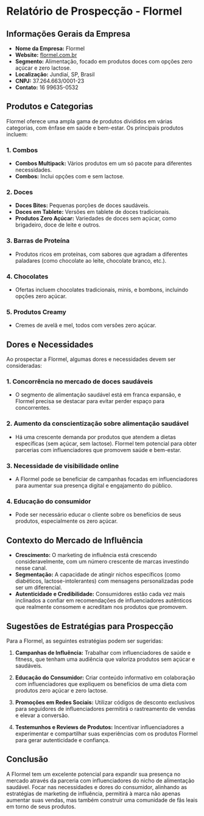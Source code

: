# Relatório de Prospecção - Flormel

## Informações Gerais da Empresa
- **Nome da Empresa:** Flormel
- **Website:** [flormel.com.br](http://www.flormel.com.br)
- **Segmento:** Alimentação, focado em produtos doces com opções zero açúcar e zero lactose.
- **Localização:** Jundiaí, SP, Brasil
- **CNPJ:** 37.264.663/0001-23
- **Contato:** 16 99635-0532

## Produtos e Categorias
Flormel oferece uma ampla gama de produtos divididos em várias categorias, com ênfase em saúde e bem-estar. Os principais produtos incluem:

### 1. Combos
- **Combos Multipack:** Vários produtos em um só pacote para diferentes necessidades.
- **Combos:** Inclui opções com e sem lactose.

### 2. Doces 
- **Doces Bites:** Pequenas porções de doces saudáveis.
- **Doces em Tablete:** Versões em tablete de doces tradicionais.
- **Produtos Zero Açúcar:** Variedades de doces sem açúcar, como brigadeiro, doce de leite e outros.

### 3. Barras de Proteína
- Produtos ricos em proteínas, com sabores que agradam a diferentes paladares (como chocolate ao leite, chocolate branco, etc.).

### 4. Chocolates
- Ofertas incluem chocolates tradicionais, minis, e bombons, incluindo opções zero açúcar.

### 5. Produtos Creamy
- Cremes de avelã e mel, todos com versões zero açúcar.

## Dores e Necessidades
Ao prospectar a Flormel, algumas dores e necessidades devem ser consideradas:

### 1. **Concorrência no mercado de doces saudáveis**
- O segmento de alimentação saudável está em franca expansão, e Flormel precisa se destacar para evitar perder espaço para concorrentes.

### 2. **Aumento da conscientização sobre alimentação saudável**
- Há uma crescente demanda por produtos que atendem a dietas específicas (sem açúcar, sem lactose). Flormel tem potencial para obter parcerias com influenciadores que promovem saúde e bem-estar.

### 3. **Necessidade de visibilidade online**
- A Flormel pode se beneficiar de campanhas focadas em influenciadores para aumentar sua presença digital e engajamento do público.

### 4. **Educação do consumidor**
- Pode ser necessário educar o cliente sobre os benefícios de seus produtos, especialmente os zero açúcar.

## Contexto do Mercado de Influência
- **Crescimento:** O marketing de influência está crescendo consideravelmente, com um número crescente de marcas investindo nesse canal.
- **Segmentação:** A capacidade de atingir nichos específicos (como diabéticos, lactose-intolerantes) com mensagens personalizadas pode ser um diferencial.
- **Autenticidade e Credibilidade:** Consumidores estão cada vez mais inclinados a confiar em recomendações de influenciadores autênticos que realmente consomem e acreditam nos produtos que promovem.

## Sugestões de Estratégias para Prospecção
Para a Flormel, as seguintes estratégias podem ser sugeridas:

1. **Campanhas de Influência:** Trabalhar com influenciadores de saúde e fitness, que tenham uma audiência que valoriza produtos sem açúcar e saudáveis.

2. **Educação do Consumidor:** Criar conteúdo informativo em colaboração com influenciadores que expliquem os benefícios de uma dieta com produtos zero açúcar e zero lactose.

3. **Promoções em Redes Sociais:** Utilizar códigos de desconto exclusivos para seguidores de influenciadores permitirá o rastreamento de vendas e elevar a conversão.

4. **Testemunhos e Reviews de Produtos:** Incentivar influenciadores a experimentar e compartilhar suas experiências com os produtos Flormel para gerar autenticidade e confiança.

## Conclusão
A Flormel tem um excelente potencial para expandir sua presença no mercado através da parceria com influenciadores do nicho de alimentação saudável. Focar nas necessidades e dores do consumidor, alinhando as estratégias de marketing de influência, permitirá à marca não apenas aumentar suas vendas, mas também construir uma comunidade de fãs leais em torno de seus produtos.
